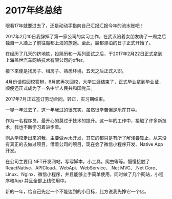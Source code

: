 # 2017年终总结

眼看17年就要过去了，还是动动手指向自己汇报汇报今年的流水账吧！

2017年2月10日我辞掉了第一家公司的实习工作，在武汉陪着女朋友嗨了一周之后独自一人踏上了前往魔都上海的旅途。至此，魔都漂泊的日子正式开始了。

在经历了几天的挤地铁，投简历和一系列面试之后，于2017年2月22日正式拿到上海盖世汽车网络技术有限公司的offer。

接下来便是找房子、租房子、熟悉环境，五天之后正式入职。

4月份请假回校答辩，6月底再次回校，大学生涯结束了，正式毕业拿到毕业证，顺便还正式成为了一名中华人民共和国党员。

2017年7月正式签订劳动合同，转正，实习期结束。

一晃一年过去了，这一年我过的很充实，虽然很辛苦但是乐在其中。

作为一名程序员，最开心的莫过于技术的提升。这一年的工作中，接触了许多新技术，我也不断学习着进步着。

刚从学校走出来的我，主要做web开发，其它的都只是有所了解浅尝辄止，从来没有真正的去做过项目，借着公司的项目，现在会了微信小程序开发、Native App开发。

在公司主要用.NET开发网站，写写脚本，小工具，爬虫等等。慢慢接触了ReactNative、APICloud、WebApi、WebService、.Net MVC、.Net Core、Linux、Nginx、微信小程序，并且能够上手简单使用，同时做了几个网站，小程序和App 并且全部上线使用中。

新的一年，给自己先定一个不能达到的小目标，比方说我先挣它一个亿。
